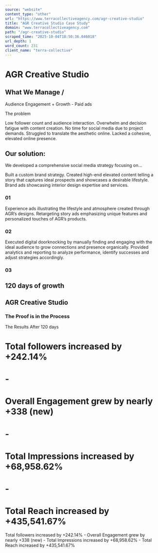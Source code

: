 ```yaml
---
source: "website"
content_type: "other"
url: "https://www.terracollectiveagency.com/agr-creative-studio"
title: "AGR Creative Studio Case Study"
domain: "www.terracollectiveagency.com"
path: "/agr-creative-studio"
scraped_time: "2025-10-04T18:50:36.046018"
url_depth: 1
word_count: 231
client_name: "terra-collective"
---
```


# AGR Creative Studio

## What We Manage /

Audience Engagement + Growth  -  Paid ads

The problem

Low follower count and audience interaction. Overwhelm and decision fatigue with content creation. No time for social media due to project demands. Struggled to translate the aesthetic online. Lacked a cohesive, elevated online presence.

## Our solution:

We developed a comprehensive social media strategy focusing on…

Built a custom brand strategy. Created high-end elevated content telling a story that captures ideal prospects and showcases a desirable lifestyle. Brand ads showcasing interior design expertise and services.

### 01

Experience ads illustrating the lifestyle and atmosphere created through AGR’s designs. Retargeting story ads emphasizing unique features and personalized touches of AGR’s products.

### 02

Executed digital doorknocking by manually finding and engaging with the ideal audience to grow connections and presence organically. Provided analytics and reporting to analyze performance, identify successes and adjust strategies accordingly.

### 03

## 120 days of growth

## AGR Creative Studio

### The Proof is in the Process

The Results After 120 days

# Total followers increased by +242.14%
# -
# Overall Engagement grew by nearly +338 (new)
# -
# Total Impressions increased by +68,958.62%
# -
# Total Reach increased by +435,541.67%

Total followers increased by +242.14% - Overall Engagement grew by nearly +338 (new) - Total Impressions increased by +68,958.62% - Total Reach increased by +435,541.67%